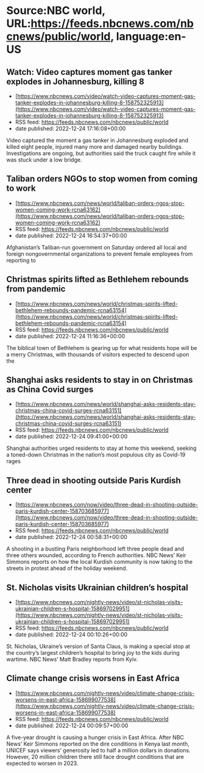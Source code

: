 # Source:NBC world, URL:https://feeds.nbcnews.com/nbcnews/public/world, language:en-US

## Watch: Video captures moment gas tanker explodes in Johannesburg, killing 8
 - [https://www.nbcnews.com/video/watch-video-captures-moment-gas-tanker-explodes-in-johannesburg-killing-8-158752325913](https://www.nbcnews.com/video/watch-video-captures-moment-gas-tanker-explodes-in-johannesburg-killing-8-158752325913)
 - RSS feed: https://feeds.nbcnews.com/nbcnews/public/world
 - date published: 2022-12-24 17:16:08+00:00

Video captured the moment a gas tanker in Johannesburg exploded and killed eight people, injured many more and damaged nearby buildings. Investigations are ongoing, but authorities said the truck caught fire while it was stuck under a low bridge.

## Taliban orders NGOs to stop women from coming to work
 - [https://www.nbcnews.com/news/world/taliban-orders-ngos-stop-women-coming-work-rcna63162](https://www.nbcnews.com/news/world/taliban-orders-ngos-stop-women-coming-work-rcna63162)
 - RSS feed: https://feeds.nbcnews.com/nbcnews/public/world
 - date published: 2022-12-24 16:54:37+00:00

Afghanistan’s Taliban-run government on Saturday ordered all local and foreign nongovernmental organizations to prevent female employees from reporting to

## Christmas spirits lifted as Bethlehem rebounds from pandemic
 - [https://www.nbcnews.com/news/world/christmas-spirits-lifted-bethlehem-rebounds-pandemic-rcna63154](https://www.nbcnews.com/news/world/christmas-spirits-lifted-bethlehem-rebounds-pandemic-rcna63154)
 - RSS feed: https://feeds.nbcnews.com/nbcnews/public/world
 - date published: 2022-12-24 11:16:36+00:00

The biblical town of Bethlehem is gearing up for what residents hope will be a merry Christmas, with thousands of visitors expected to descend upon the

## Shanghai asks residents to stay in on Christmas as China Covid surges
 - [https://www.nbcnews.com/news/world/shanghai-asks-residents-stay-christmas-china-covid-surges-rcna63151](https://www.nbcnews.com/news/world/shanghai-asks-residents-stay-christmas-china-covid-surges-rcna63151)
 - RSS feed: https://feeds.nbcnews.com/nbcnews/public/world
 - date published: 2022-12-24 09:41:00+00:00

Shanghai authorities urged residents to stay at home this weekend, seeking a toned-down Christmas in the nation’s most populous city as Covid-19 rages

## Three dead in shooting outside Paris Kurdish center
 - [https://www.nbcnews.com/now/video/three-dead-in-shooting-outside-paris-kurdish-center-158703685977](https://www.nbcnews.com/now/video/three-dead-in-shooting-outside-paris-kurdish-center-158703685977)
 - RSS feed: https://feeds.nbcnews.com/nbcnews/public/world
 - date published: 2022-12-24 00:58:31+00:00

A shooting in a bustling Paris neighborhood left three people dead and three others wounded, according to French authorities. NBC News’ Keir Simmons reports on how the local Kurdish community is now taking to the streets in protest ahead of the holiday weekend.

## St. Nicholas visits Ukrainian children’s hospital
 - [https://www.nbcnews.com/nightly-news/video/st-nicholas-visits-ukrainian-children-s-hospital-158697029951](https://www.nbcnews.com/nightly-news/video/st-nicholas-visits-ukrainian-children-s-hospital-158697029951)
 - RSS feed: https://feeds.nbcnews.com/nbcnews/public/world
 - date published: 2022-12-24 00:10:26+00:00

St. Nicholas, Ukraine’s version of Santa Claus, is making a special stop at the country’s largest children’s hospital to bring joy to the kids during wartime. NBC News’ Matt Bradley reports from Kyiv.

## Climate change crisis worsens in East Africa
 - [https://www.nbcnews.com/nightly-news/video/climate-change-crisis-worsens-in-east-africa-158699077538](https://www.nbcnews.com/nightly-news/video/climate-change-crisis-worsens-in-east-africa-158699077538)
 - RSS feed: https://feeds.nbcnews.com/nbcnews/public/world
 - date published: 2022-12-24 00:09:57+00:00

A five-year drought is causing a hunger crisis in East Africa. After NBC News’ Keir Simmons reported on the dire conditions in Kenya last month, UNICEF says viewers’ generosity led to half a million dollars in donations. However, 20 million children there still face drought conditions that are expected to worsen in 2023.

